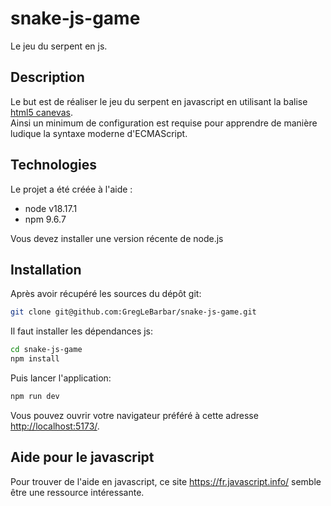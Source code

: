 # snake-js-game

Le jeu du serpent en js.

## Description

Le but est de réaliser le jeu du serpent en javascript en utilisant la balise <a href="https://developer.mozilla.org/fr/docs/Web/HTML/Element/canvas">html5 canevas</a>. <br />
Ainsi un minimum de configuration est requise pour apprendre de manière ludique la syntaxe moderne d'ECMAScript.

## Technologies

Le projet a été créée à l'aide :

<ul>
    <li>node v18.17.1</li>
    <li>npm 9.6.7</li>
</ul>

Vous devez installer une version récente de node.js

## Installation

Après avoir récupéré les sources du dépôt git:
```bash
git clone git@github.com:GregLeBarbar/snake-js-game.git
```

Il faut installer les dépendances js:

```bash
cd snake-js-game
npm install   
```

Puis lancer l'application:

```bash
npm run dev
```

Vous pouvez ouvrir votre navigateur préféré à cette adresse <a target="_blank" href="http://localhost:5173/">http://localhost:5173/</a>.

## Aide pour le javascript

Pour trouver de l'aide en javascript, ce site <a target="_blank" href="https://fr.javascript.info/">https://fr.javascript.info/</a> semble être une ressource intéressante.